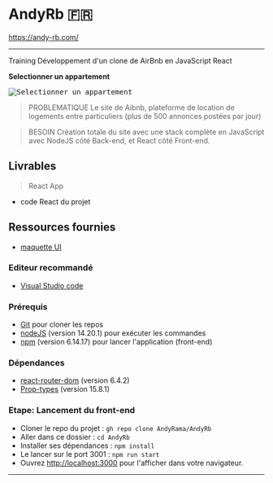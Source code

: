 # AndyRb 🇫🇷

https://andy-rb.com/

------------------------------------------------

Training Développement d'un clone de AirBnb en JavaScript React 

**Selectionner un appartement**

<kbd>![Selectionner un appartement]()</kbd>

> PROBLEMATIQUE
Le site de Aibnb, plateforme de location de logements entre particuliers (plus de 500 annonces postées par jour)

> BESOIN
Création totale du site avec une stack complète en JavaScript avec NodeJS côté Back-end, et React côté Front-end.

## Livrables

> React App
- code React du projet

## Ressources fournies

- [maquette UI](https://airbnb.com)

### Editeur recommandé

* [Visual Studio code](https://code.visualstudio.com/)

### Prérequis

* [Git](https://git-scm.com/) pour cloner les repos
* [nodeJS](https://nodejs.org/fr/) (version 14.20.1) pour exécuter les commandes
* [npm](https://www.npmjs.com/) (version 6.14.17) pour lancer l'application (front-end)

### Dépendances

* [react-router-dom](https://reactrouter.com/web/guides/quick-start) (version 6.4.2)
* [Prop-types](https://www.npmjs.com/package/prop-types) (version 15.8.1)

### Etape: Lancement du front-end

- Cloner le repo du projet : `gh repo clone AndyRama/AndyRb`
- Aller dans ce dossier : `cd AndyRb `
- Installer ses dépendances : `npm install`
- Le lancer sur le port 3001 : `npm run start`
- Ouvrez [http://localhost:3000](http://localhost:3000) pour l'afficher dans votre navigateur.

---------------------------